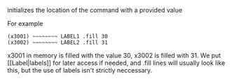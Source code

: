 initializes the location of the command with a provided value

For example
```
(x3001) ~~~~~~~~ LABEL1 .fill 30
(x3002) ~~~~~~~~ LABEL2 .fill 31
```
x3001 in memory is filled with the value 30, x3002 is filled with 31. We put [[Label|labels]] for later access if needed, and .fill lines will usually look like this, but the use of labels isn't strictly neccessary.